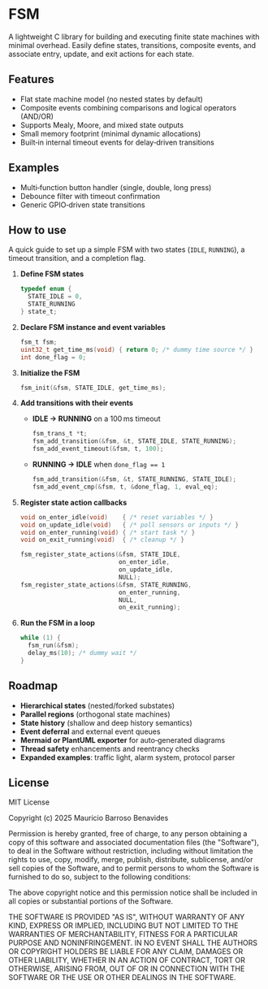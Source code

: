 # FSM

A lightweight C library for building and executing finite state machines with minimal overhead. Easily define states, transitions, composite events, and associate entry, update, and exit actions for each state.

## Features

* Flat state machine model (no nested states by default)
* Composite events combining comparisons and logical operators (AND/OR)
* Supports Mealy, Moore, and mixed state outputs
* Small memory footprint (minimal dynamic allocations)
* Built‑in internal timeout events for delay‑driven transitions

## Examples

* Multi‑function button handler (single, double, long press)
* Debounce filter with timeout confirmation
* Generic GPIO‑driven state transitions

## How to use

A quick guide to set up a simple FSM with two states (`IDLE`, `RUNNING`), a timeout transition, and a completion flag.

1. **Define FSM states**

   ```c
   typedef enum {
     STATE_IDLE = 0,
     STATE_RUNNING
   } state_t;
   ```

2. **Declare FSM instance and event variables**

   ```c
   fsm_t fsm;
   uint32_t get_time_ms(void) { return 0; /* dummy time source */ }
   int done_flag = 0;
   ```

3. **Initialize the FSM**

   ```c
   fsm_init(&fsm, STATE_IDLE, get_time_ms);
   ```

4. **Add transitions with their events**

   * **IDLE → RUNNING** on a 100 ms timeout

     ```c
     fsm_trans_t *t;
     fsm_add_transition(&fsm, &t, STATE_IDLE, STATE_RUNNING);
     fsm_add_event_timeout(&fsm, t, 100);
     ```
   * **RUNNING → IDLE** when `done_flag == 1`

     ```c
     fsm_add_transition(&fsm, &t, STATE_RUNNING, STATE_IDLE);
     fsm_add_event_cmp(&fsm, t, &done_flag, 1, eval_eq);
     ```

5. **Register state action callbacks**

   ```c
   void on_enter_idle(void)    { /* reset variables */ }
   void on_update_idle(void)   { /* poll sensors or inputs */ }
   void on_enter_running(void) { /* start task */ }
   void on_exit_running(void)  { /* cleanup */ }

   fsm_register_state_actions(&fsm, STATE_IDLE,
                              on_enter_idle,
                              on_update_idle,
                              NULL);
   fsm_register_state_actions(&fsm, STATE_RUNNING,
                              on_enter_running,
                              NULL,
                              on_exit_running);
   ```

6. **Run the FSM in a loop**

   ```c
   while (1) {
     fsm_run(&fsm);
     delay_ms(10); /* dummy wait */
   }
   ```

## Roadmap

* **Hierarchical states** (nested/forked substates)
* **Parallel regions** (orthogonal state machines)
* **State history** (shallow and deep history semantics)
* **Event deferral** and external event queues
* **Mermaid or PlantUML exporter** for auto‑generated diagrams
* **Thread safety** enhancements and reentrancy checks
* **Expanded examples**: traffic light, alarm system, protocol parser

## License

MIT License

Copyright (c) 2025 Mauricio Barroso Benavides

Permission is hereby granted, free of charge, to any person obtaining a copy
of this software and associated documentation files (the "Software"), to deal
in the Software without restriction, including without limitation the rights
to use, copy, modify, merge, publish, distribute, sublicense, and/or sell
copies of the Software, and to permit persons to whom the Software is
furnished to do so, subject to the following conditions:

The above copyright notice and this permission notice shall be included in
all copies or substantial portions of the Software.

THE SOFTWARE IS PROVIDED "AS IS", WITHOUT WARRANTY OF ANY KIND, EXPRESS OR
IMPLIED, INCLUDING BUT NOT LIMITED TO THE WARRANTIES OF MERCHANTABILITY,
FITNESS FOR A PARTICULAR PURPOSE AND NONINFRINGEMENT. IN NO EVENT SHALL THE
AUTHORS OR COPYRIGHT HOLDERS BE LIABLE FOR ANY CLAIM, DAMAGES OR OTHER
LIABILITY, WHETHER IN AN ACTION OF CONTRACT, TORT OR OTHERWISE, ARISING FROM,
OUT OF OR IN CONNECTION WITH THE SOFTWARE OR THE USE OR OTHER DEALINGS IN THE
SOFTWARE.

